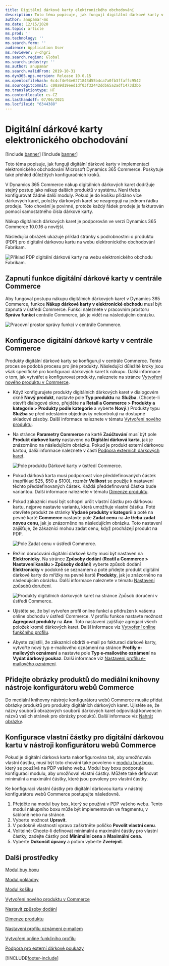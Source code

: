 ```yaml
---
title: Digitální dárkové karty elektronického obchodování
description: Toto téma popisuje, jak fungují digitální dárkové karty v implementaci elektronického obchodování Microsoft Dynamics 365 Commerce. Poskytuje také přehled důležitých konfiguračních kroků.
author: anupamar-ms
ms.date: 12/15/2020
ms.topic: article
ms.prod: ''
ms.technology: ''
ms.search.form: ''
audience: Application User
ms.reviewer: v-chgri
ms.search.region: Global
ms.search.industry: ''
ms.author: anupamar
ms.search.validFrom: 2019-10-31
ms.dyn365.ops.version: Release 10.0.15
ms.openlocfilehash: 6c4cf4e94e6271843d55b4ca7a0fb3ffaffc9542
ms.sourcegitcommit: c08a9d19eed1df03f32442ddb65a2adf1473d3b6
ms.translationtype: HT
ms.contentlocale: cs-CZ
ms.lasthandoff: 07/06/2021
ms.locfileid: "6344388"
---
```

# <a name="e-commerce-digital-gift-cards"></a>Digitální dárkové karty elektronického obchodování

[!include [banner](includes/banner.md)]
[!include [banner](includes/preview-banner.md)]

Toto téma popisuje, jak fungují digitální dárkové karty v implementaci elektronického obchodování Microsoft Dynamics 365 Commerce. Poskytuje také přehled důležitých konfiguračních kroků.

V Dynamics 365 Commerce nákup digitálních dárkových karet dodržuje stejný postup jako nákup dalších produktů v systému. Není třeba konfigurovat žádné další moduly. Pokud je do košíku přidáno více dárkových karet, položky dárkových karet se neagregují na jednom řádku prodeje. Toto chování je povinné, protože každý řádek prodeje je fakturován pomocí samostatného čísla dárkové karty.

Nákup digitálních dárkových karet je podporován ve verzi Dynamics 365 Commerce 10.0.16 a novější.

Následující obrázek ukazuje příklad stránky s podrobnostmi o produktu (PDP) pro digitální dárkovou kartu na webu elektronického obchodování Fabrikam.

![Příklad PDP digitální dárkové karty na webu elektronického obchodu Fabrikam.](./media/GiftcardPDP.PNG)

## <a name="turn-on-the-digital-gift-card-feature-in-commerce-headquarters"></a>Zapnutí funkce digitální dárkové karty v centrále Commerce

Aby fungoval postupu nákupu digitálních dárkových karet v Dynamics 365 Commerce, funkce **Nákup dárkové karty v elektronické obchodu** musí být zapnutá v ústředí Commerce. Funkci naleznete v pracovním prostoru **Správa funkcí** centrále Commerce, jak je vidět na následujícím obrázku.

![Pracovní prostor správy funkcí v centrále Commerce.](./media/Featureflag.PNG)

## <a name="configure-a-digital-gift-card-in-commerce-headquarters"></a>Konfigurace digitální dárkové karty v centrále Commerce

Produkty digitální dárkové karty se konfigurují v centrále Commerce. Tento proces se podobá procesu pro jiné produkty. Následující důležité kroky jsou však specifické pro konfiguraci dárkových karet k nákupu. Další informace o tom, jak vytvářet a konfigurovat produkty, naleznete na stránce [Vytvoření nového produktu v Commerce](create-new-product-commerce.md).

- Když konfigurujete produkty digitálních dárkových karet v dialogovém okně **Nový produkt**, nastavte pole **Typ produktu** na **Služba**. (Chcete-li otevřít dialogové okno, přejděte na **Retail a Commerce \> Produkty a kategorie \> Produkty podle kategorie** a vyberte **Nový**.) Produkty typu **Služba** se před odesláním objednávky nekontrolují na dostupné skladové zásoby. Další informace naleznete v tématu [Vytvoření nového produktu](create-new-product-commerce.md#create-a-new-product).
- Na stránce **Parametry Commerce** na kartě **Zaúčtování** musí být pole **Produkt dárkové karty** nastaveno na **Digitální dárková karta**, jak je znázorněno na následujícím obrázku. Pokud je produkt externí dárkovou kartou, další informace naleznete v části [Podpora externích dárkových karet](./dev-itpro/gift-card.md).

    ![Pole produktu Dárkové karty v ústředí Commerce.](./media/PostGiftcard.png)

- Pokud dárková karta musí podporovat více předdefinovaných částek (například $25, $50 a $100), rozměr **Velikost** se použije k nastavení těchto předdefinovaných částek. Každá předdefinovaná částka bude variantou. Další informace naleznete v tématu [Dimenze produktu](../supply-chain/pim/product-dimensions.md?toc=%2fdynamics365%2fretail%2ftoc.json).
- Pokud zákazníci musí být schopni určit vlastní částku pro dárkovou kartu, nejprve nastavte variantu, která umožňuje vlastní částku. Poté otevřete produkt ze stránky **Vydané produkty v kategorii** a poté na pevné kartě **Commerce** nastavte pole **Zadat cenu** na **Je třeba zadat novou cenu**, jak je znázorněno na následujícím obrázku. Toto nastavení zajišťuje, že zákazníci mohou zadat cenu, když procházejí produkt na PDP.

    ![Pole Zadat cenu v ústředí Commerce.](./media/KeyInPrice.png)

- Režim doručování digitální dárkové karty musí být nastaven na **Elektronicky**. Na stránce **Způsoby dodání** (**Reatil a Commerce \> Nastavení kanálu \> Způsoby dodání**) vyberte způsob dodání **Elektronicky** v podokně se seznamem a poté přidejte produkt digitální dárkové karty do mřížky na pevné kartě **Produkty**, jak je znázorněno na následujícím obrázku. Další informace naleznete v tématu [Nastavení způsobů doručení](/dynamicsax-2012/appuser-itpro/set-up-modes-of-delivery).

    ![Produkty digitálních dárkových karet na stránce Způsob doručení v ústředí Commerce.](./media/ElectronicMode.PNG)

- Ujistěte se, že byl vytvořen profil online funkcí a přidružen k vašemu online obchodu v ústředí Commerce. V profilu funkce nastavte možnost **Agregovat produkty** na **Ano**. Toto nastavení zajišťuje agregaci všech položek kromě dárkových karet. Další informace viz [Vytvoření online funkčního profilu](online-functionality-profile.md).
- Abyste zajistili, že zákazníci obdrží e-mail po fakturaci dárkové karty, vytvořte nový typ e-mailového oznámení na stránce **Profily e-mailových oznámení** a nastavte pole **Typ e-mailového oznámení** na **Vydat dárkový poukaz**. Další informace viz [Nastavení profilu e-mailového oznámení](email-notification-profiles.md).

## <a name="add-product-images-to-the-commerce-site-builder-media-library"></a>Přidejte obrázky produktů do mediální knihovny nástroje konfigurátoru webů Commerce

Do mediální knihovny nástroje konfigurátoru webů Commerce musíte přidat obrázky produktů pro produkty digitálních dárkových karet. Ujistěte se, že názvy souborů obrazových souborů dárkových karet odpovídají konvencím názvů vašich stránek pro obrázky produktů. Další informace viz [Nahrát obrázky](dam-upload-images.md).

## <a name="configure-a-custom-amount-for-a-digital-gift-card-in-commerce-site-builder"></a>Konfigurace vlastní částky pro digitální dárkovou kartu v nástroji konfigurátoru webů Commerce

Pokud je digitální dárková karta nakonfigurována tak, aby umožňovala vlastní částku, musí být toto chování také povoleno v [modulu buy boxu](add-buy-box.md), který se používá na PDP vašeho webu. Modul buy boxu podporuje konfiguraci modulu, aby umožňoval vlastní částky. Můžete také definovat minimální a maximální částky, které jsou povoleny pro vlastní částky.

Ke konfiguraci vlastní částky pro digitální dárkovou kartu v nástroji konfigurátoru webů Commerce postupujte následovně.

1. Přejděte na modul buy box, který se používá v PDP vašeho webu. Tento modul nákupního boxu může být implementován ve fragmentu, v šabloně nebo na stránce.
1. Vyberte možnost **Upravit**.
1. V podokně vlastností vpravo zaškrtněte políčko **Povolit vlastní cenu**.
1. Volitelné: Chcete-li definovat minimální a maximální částky pro vlastní částky, zadejte částky pod **Minimální cena** a **Maximální cena**.
1. Vyberte **Dokončit úpravy** a potom vyberte **Zveřejnit**.

## <a name="additional-resources"></a>Další prostředky

[Modul buy boxu](add-buy-box.md)

[Modul pokladny](add-checkout-module.md)

[Modul košíku](add-cart-module.md)

[Vytvoření nového produktu v Commerce](create-new-product-commerce.md)

[Nastavit způsoby dodání](/dynamicsax-2012/appuser-itpro/set-up-modes-of-delivery)

[Dimenze produktu](../supply-chain/pim/product-dimensions.md?toc=%2fdynamics365%2fretail%2ftoc.json)

[Nastavení profilu oznámení e-mailem](email-notification-profiles.md)

[Vytvoření online funkčního profilu](online-functionality-profile.md)

[Podpora pro externí dárkové poukazy](./dev-itpro/gift-card.md)


[!INCLUDE[footer-include](../includes/footer-banner.md)]